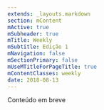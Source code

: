 ```yaml
---
extends: _layouts.markdown
section: mContent
mActive: true
mSubheader: true
mTitle: Weekly
mSubtitle: Edição 1
mNavigation: false
mSectionPrimary: false
mUseMTitleForPageTitle: true
mContentClasses: weekly
date: 2018-08-13
---
```


Conteúdo em breve